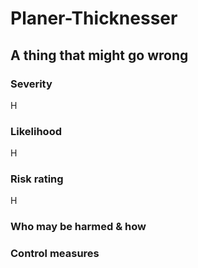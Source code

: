 # Planer-Thicknesser

<!-- Each thing below becomes a row in the table - copy it for each risk that's been identified.
     Please delete all the comments from the final document -->

## A thing that might go wrong

### Severity

<!-- How bad it is if the thing happens. H, M, or L. -->
H

### Likelihood

<!-- How likely something is, *after* the control measures listed below. H, M, or L. -->
H

### Risk rating

<!-- If both likelihood and severity are H, this is H
     If one of likelihood and severity is L, and the other is L or M, this is L
     Otherwise, this is M -->
H

### Who may be harmed & how

<!-- Usually some combination of:
       User
       Bystander
       Users of the room
       The space
       Following user -->

### Control measures

<!-- Anything that's in here should also be in the syllabus somewhere, to ensure it's actually practised. -->
